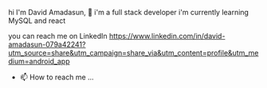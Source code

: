 hi I'm David Amadasun, 👋
i'm a full stack developer
i'm currently learning MySQL and react

you can reach me on LinkedIn https://www.linkedin.com/in/david-amadasun-079a42241?utm_source=share&utm_campaign=share_via&utm_content=profile&utm_medium=android_app


- 📫 How to reach me ...

<!---
dreamerxenon/dreamerxenon is a ✨ special ✨ repository because its `README.md` (this file) appears on your GitHub profile.
You can click the Preview link to take a look at your changes.
--->
